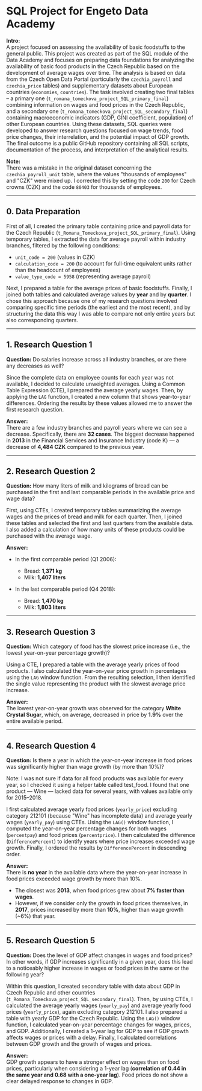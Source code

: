 # SQL Project for Engeto Data Academy

**Intro:**  
A project focused on assessing the availability of basic foodstuffs to the general public.
This project was created as part of the SQL module of the Data Academy and focuses on preparing data foundations for analyzing the availability of basic food products in the Czech Republic based on the development of average wages over time. The analysis is based on data from the Czech Open Data Portal (particularly the `czechia_payroll` and `czechia_price` tables) and supplementary datasets about European countries (`economies`, `countries`). The task involved creating two final tables – a primary one (`t_romana_tomeckova_project_SQL_primary_final`) combining information on wages and food prices in the Czech Republic, and a secondary one (`t_romana_tomeckova_project_SQL_secondary_final`) containing macroeconomic indicators (GDP, GINI coefficient, population) of other European countries. Using these datasets, SQL queries were developed to answer research questions focused on wage trends, food price changes, their interrelation, and the potential impact of GDP growth. The final outcome is a public GitHub repository containing all SQL scripts, documentation of the process, and interpretation of the analytical results.

**Note:**  
There was a mistake in the original dataset concerning the `czechia_payroll_unit` table, where the values "thousands of employees" and "CZK" were mixed up. I corrected this by setting the code `200` for Czech crowns (CZK) and the code `80403` for thousands of employees.

---

## 0. Data Preparation

First of all, I created the primary table containing price and payroll data for the Czech Republic (`t_Romana_Tomeckova_project_SQL_primary_final`). Using temporary tables, I extracted the data for average payroll within industry branches, filtered by the following conditions: 

- `unit_code = 200` (values in CZK)  
- `calculation_code = 200` (to account for full-time equivalent units rather than the headcount of employees)  
- `value_type_code = 5958` (representing average payroll)  

Next, I prepared a table for the average prices of basic foodstuffs. Finally, I joined both tables and calculated average values by **year** and by **quarter**. I chose this approach because one of my research questions involved comparing specific time periods (the earliest and the most recent), and by structuring the data this way I was able to compare not only entire years but also corresponding quarters.

---

## 1. Research Question 1

**Question:** Do salaries increase across all industry branches, or are there any decreases as well?

Since the complete data on employee counts for each year was not available, I decided to calculate unweighted averages. Using a Common Table Expression (CTE), I prepared the average yearly wages. Then, by applying the `LAG` function, I created a new column that shows year-to-year differences. Ordering the results by these values allowed me to answer the first research question.

**Answer:**  
There are a few industry branches and payroll years where we can see a decrease. Specifically, there are **32 cases**. The biggest decrease happened in **2013** in the Financial Services and Insurance Industry (code K) — a decrease of **4,484 CZK** compared to the previous year.

---

## 2. Research Question 2

**Question:** How many liters of milk and kilograms of bread can be purchased in the first and last comparable periods in the available price and wage data?

First, using CTEs, I created temporary tables summarizing the average wages and the prices of bread and milk for each quarter. Then, I joined these tables and selected the first and last quarters from the available data. I also added a calculation of how many units of these products could be purchased with the average wage.

**Answer:**  
- In the first comparable period (Q1 2006):  
  - Bread: **1,371 kg**  
  - Milk: **1,407 liters**  

- In the last comparable period (Q4 2018):  
  - Bread: **1,470 kg**  
  - Milk: **1,803 liters**

---

## 3. Research Question 3

**Question:** Which category of food has the slowest price increase (i.e., the lowest year-on-year percentage growth)?

Using a CTE, I prepared a table with the average yearly prices of food products. I also calculated the year-on-year price growth in percentages using the `LAG` window function. From the resulting selection, I then identified the single value representing the product with the slowest average price increase.

**Answer:**  
The lowest year-on-year growth was observed for the category **White Crystal Sugar**, which, on average, decreased in price by **1.9%** over the entire available period.

---

## 4. Research Question 4

**Question:** Is there a year in which the year-on-year increase in food prices was significantly higher than wage growth (by more than 10%)?

Note: I was not sure if data for all food products was available for every year, so I checked it using a helper table called test_food. I found that one product — Wine — lacked data for several years, with values available only for 2015–2018.

I first calculated average yearly food prices (`yearly_price`) excluding category 212101 (because "Wine" has incomplete data) and average yearly wages (`yearly_pay`) using CTEs. Using the `LAG()` window function, I computed the year-on-year percentage changes for both wages (`percentpay`) and food prices (`percentprice`). I then calculated the difference (`DifferencePercent`) to identify years where price increases exceeded wage growth. Finally, I ordered the results by `DifferencePercent` in descending order.

**Answer:**  
There is **no year** in the available data where the year-on-year increase in food prices exceeded wage growth by more than 10%.  
- The closest was **2013**, when food prices grew about **7% faster than wages**.  
- However, if we consider only the growth in food prices themselves, in **2017**, prices increased by more than **10%**, higher than wage growth (~6%) that year.

---

## 5. Research Question 5

**Question:** Does the level of GDP affect changes in wages and food prices? In other words, if GDP increases significantly in a given year, does this lead to a noticeably higher increase in wages or food prices in the same or the following year?

Within this question, I created secondary table with data about GDP in Czech Republic and other countries (`t_Romana_Tomeckova_project_SQL_secondary_final`). Then, by using CTEs, I calculated the average yearly wages (`yearly_pay`) and average yearly food prices (`yearly_price`), again excluding category 212101. I also prepared a table with yearly GDP for the Czech Republic. Using the `LAG()` window function, I calculated year-on-year percentage changes for wages, prices, and GDP. Additionally, I created a 1-year lag for GDP to see if GDP growth affects wages or prices with a delay. Finally, I calculated correlations between GDP growth and the growth of wages and prices.

**Answer:**  
GDP growth appears to have a stronger effect on wages than on food prices, particularly when considering a 1-year lag (**correlation of 0.44 in the same year and 0.68 with a one-year lag**). Food prices do not show a clear delayed response to changes in GDP.
